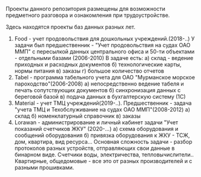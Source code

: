 Проекты данного репозитория размещены для возможности предметного разговора и ознакомления при трудоустройстве.

Здесь находятся проекты баз данных разных лет.

1) Food - учет продовольствия для дошкольных учреждений.(2018-..) 
У задачи был предшественник - "Учет продовольствия на судах ОАО ММП" с пересылкой данных центрального офиса и 50-ти объектами - отдельными базами (2006-2010)
В задаче есть:
	a) склад - ведение приходных и расходных документов
	б) технологические карты, нормы питания
	в) заказы
	г) большое количество отчетов
2) Tabel - программа табельного учета для ОАО "Мурманское морское пароходство"(2006-2008)
	а) непосредственно ведение табеля и печать сопутствующих документов
	б) синхронизация данных с береговой базой
	в) подача данных в бухгалтерскую систему (1С)
3) Material - учет ТМЦ учреждений(2019-..). Предшественник - задача "учета ТМЦ и Техобслуживание на судах ОАО ММП"(2008-2012)
	а) склад
	б) номенклатурный справочник
	в) заказы
4) Lorawan - администрирование и личный кабинет задачи "Учет показаний счетчиков ЖКУ" (2020-...)
	а) схема оборудования и сообщений оборудования
	б) привязка оборудования к ЖКУ - ТСЖ, дом, квартира, вид ресурса...
	Основная сложность задачи - разбор протоколов разных устройств, отправляющих свои данные в бинарном виде.
	Счетчики воды, электричества, тепловычислители.. Квартирные, общедомовые - все это от разных производителей и с разными прошивками.
	
	
